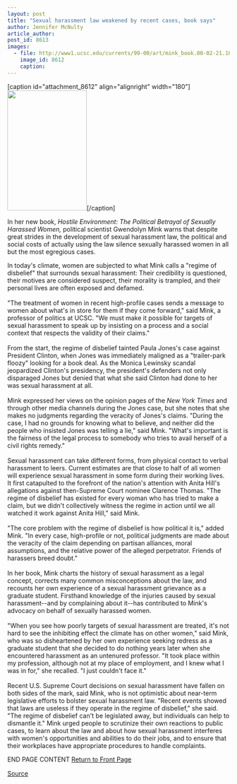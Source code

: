 ```yaml
---
layout: post
title: "Sexual harassment law weakened by recent cases, book says"
author: Jennifer McNulty
article_author: 
post_id: 8613
images:
  - file: http://www1.ucsc.edu/currents/99-00/art/mink_book.00-02-21.180.jpg
    image_id: 8612
    caption: 
---
```


[caption id="attachment_8612" align="alignright" width="180"]<a href="http://dev-ucsc-news.pantheonsite.io/wp-content/uploads/2000/02/mink_book.00-02-21.180.jpg"><img class="size-full wp-image-8612" src="http://dev-ucsc-news.pantheonsite.io/wp-content/uploads/2000/02/mink_book.00-02-21.180.jpg" alt="" width="180" height="272" /></a>[/caption]
<p>
  In her new book, <i>Hostile Environment: The Political Betrayal of Sexually Harassed Women,</i> political scientist Gwendolyn Mink warns that despite great strides in the development of sexual harassment law, the political and social costs of actually using the law silence sexually harassed women in all but the most egregious cases.
</p>In today's climate, women are subjected to what Mink calls a "regime of disbelief" that surrounds sexual harassment: Their credibility is questioned, their motives are considered suspect, their morality is trampled, and their personal lives are often exposed and defamed.<br>
<br>
"The treatment of women in recent high-profile cases sends a message to women about what's in store for them if they come forward," said Mink, a professor of politics at UCSC. "We must make it possible for targets of sexual harassment to speak up by insisting on a process and a social context that respects the validity of their claims."<br>
<br>
From the start, the regime of disbelief tainted Paula Jones's case against President Clinton, when Jones was immediately maligned as a "trailer-park floozy" looking for a book deal. As the Monica Lewinsky scandal jeopardized Clinton's presidency, the president's defenders not only disparaged Jones but denied that what she said Clinton had done to her was sexual harassment at all.<br>
<br>
Mink expressed her views on the opinion pages of the <i>New York Times</i> and through other media channels during the Jones case, but she notes that she makes no judgments regarding the veracity of Jones's claims. "During the case, I had no grounds for knowing what to believe, and neither did the people who insisted Jones was telling a lie," said Mink. "What's important is the fairness of the legal process to somebody who tries to avail herself of a civil rights remedy."<br>
<br>
Sexual harassment can take different forms, from physical contact to verbal harassment to leers. Current estimates are that close to half of all women will experience sexual harassment in some form during their working lives. It first catapulted to the forefront of the nation's attention with Anita Hill's allegations against then-Supreme Court nominee Clarence Thomas. "The regime of disbelief has existed for every woman who has tried to make a claim, but we didn't collectively witness the regime in action until we all watched it work against Anita Hill," said Mink.<br>
<br>
"The core problem with the regime of disbelief is how political it is," added Mink. "In every case, high-profile or not, political judgments are made about the veracity of the claim depending on partisan alliances, moral assumptions, and the relative power of the alleged perpetrator. Friends of harassers breed doubt."<br>
<br>
In her book, Mink charts the history of sexual harassment as a legal concept, corrects many common misconceptions about the law, and recounts her own experience of a sexual harassment grievance as a graduate student. Firsthand knowledge of the injuries caused by sexual harassment--and by complaining about it--has contributed to Mink's advocacy on behalf of sexually harassed women.<br>
<br>
"When you see how poorly targets of sexual harassment are treated, it's not hard to see the inhibiting effect the climate has on other women," said Mink, who was so disheartened by her own experience seeking redress as a graduate student that she decided to do nothing years later when she encountered harassment as an untenured professor. "It took place within my profession, although not at my place of employment, and I knew what I was in for," she recalled. "I just couldn't face it."<br>
<br>
Recent U.S. Supreme Court decisions on sexual harassment have fallen on both sides of the mark, said Mink, who is not optimistic about near-term legislative efforts to bolster sexual harassment law. "Recent events showed that laws are useless if they operate in the regime of disbelief," she said. "The regime of disbelief can't be legislated away, but individuals can help to dismantle it." Mink urged people to scrutinize their own reactions to public cases, to learn about the law and about how sexual harassment interferes with women's opportunities and abilities to do their jobs, and to ensure that their workplaces have appropriate procedures to handle complaints.
<p>
  END PAGE CONTENT <a href="../../index.html">Return to Front Page</a> <img align="bottom" alt=" " border="0" height="1" src="../../images/trans.gif" width="385">
</p>
<p><a href="http://www1.ucsc.edu/currents/99-00/02-21/mink.html" title="Permalink to mink">Source</a></p>
